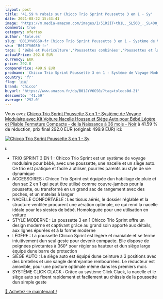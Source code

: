 ```yaml
---
layout: post
title: '41.59 % rabais sur Chicco Trio Sprint Poussette 3 en 1 - Sy'
date: 2021-08-22 15:43:41
image: 'https://m.media-amazon.com/images/I/51RiiT+th1L._SL500_._SL400_.jpg'
comments: true
category: ofertas
author: 'tole.es'
slug: 'B01JYV6GS0-fr Chicco Trio Sprint Poussette 3 en 1 - Système de Voyage...'
sku: 'B01JYV6GS0-fr'
tags: [ 'Bébé et Puériculture','Poussettes combinées','Poussettes et landaus','Poussettes, landaus et accessoires','chicco', ]
actualPrice: 292.0 EUR
currency: EUR
price: 292.0
comparePrice: 499.9 EUR
prodname: 'Chicco Trio Sprint Poussette 3 en 1 - Système de Voyage Modulaire avec Kit Voiture  Nacelle  Housse et Siège Auto pour Bébé  Légère et Pliable  Fermeture Compacte - de la Naissance à 36 mois - Noir'
country: 'fr'
flag: '🇫🇷'
brand: 'Chicco'
buyurl: 'https://www.amazon.fr/dp/B01JYV6GS0/?tag=tolees0d-21'
descuento: '41.59'
average: '292.0'
---
```


Vous avez [Chicco Trio Sprint Poussette 3 en 1 - Système de Voyage Modulaire avec Kit Voiture  Nacelle  Housse et Siège Auto pour Bébé  Légère et Pliable  Fermeture Compacte - de la Naissance à 36 mois - Noir](https://www.amazon.fr/dp/B01JYV6GS0/?tag=tolees0d-21)  à  41.59 % de réduction, prix final  292.0 EUR (original: 499.9 EUR) ici:

[![Chicco Trio Sprint Poussette 3 en 1 - Sy](https://m.media-amazon.com/images/I/51RiiT+th1L._SL500_._SL400_.jpg)](https://www.amazon.fr/dp/B01JYV6GS0/?tag=tolees0d-21)

ℹ️:

- TRIO SPRINT 3 EN 1 : Chicco Trio Sprint est un système de voyage modulaire pour bébé, avec une poussette, une nacelle et un siège auto. Ce trio est pratique et facile à utiliser, pour les parents au style de vie dynamique
- ACCESSOIRES : Chicco Trio Sprint est équipée dun habillage de pluie et dun sac 2 en 1 qui peut être utilisé comme couvre-jambes pour la poussette, ou transformé en un grand sac de rangement avec des poches, et un matelas à langer
- NACELLE CONFORTABLE : Les tissus aérés, le dossier réglable et la structure ventilée procurent une aération optimale, ce qui rend la nacelle idéale pour les siestes de bébé. Homologuée pour une utilisation en voiture
- STYLE MODERNE : La poussette 3 en 1 Chicco Trio Sprint offre un design moderne et captivant grâce au grand soin apporté aux détails, aux lignes épurées et à la forme moderne
- LÉGÈRE : La poussette Chicco Sprint est légère et maniable et se ferme intuitivement dun seul geste pour devenir compacte. Elle dispose de poignées pivotantes à 360° pour régler sa hauteur et dun siège large équipé dune barre de protection
- SIÈGE AUTO : Le siège auto est équipé dune ceinture à 3 positions avec des bretelles et une sangle dentrejambe rembourrées. Le réducteur est amovible, pour une posture optimale même dans les premiers mois
- SYSTÈME CLICK CLACK : Grâce au système Click Clack, la nacelle et le siège auto se fixent rapidement et facilement au châssis de la poussette dun simple geste

[🛒 Achetez-le maintenant!!](https://www.amazon.fr/dp/B01JYV6GS0/?tag=tolees0d-21)

